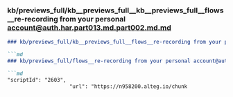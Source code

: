 ### kb/previews_full/kb__previews_full__kb__previews_full__flows__re-recording from your personal account@auth.har.part013.md.part002.md.md

```md
### kb/previews_full/kb__previews_full__flows__re-recording from your personal account@auth.har.part013.md.part002.md

```md
### kb/previews_full/flows__re-recording from your personal account@auth.har.part013.md (part 002)

```md
"scriptId": "2603",
                    "url": "https://n958200.alteg.io/chunk
```

```

```

```
